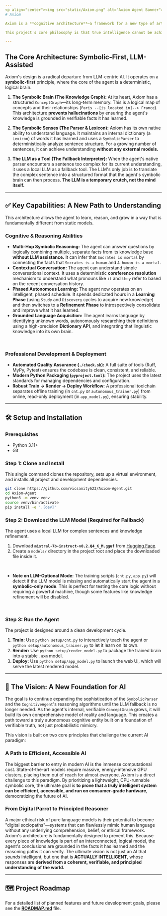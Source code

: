 ```yaml
---
<p align="center"><img src="static/Axiom.png" alt="Axiom Agent Banner"></p>
# Axiom

Axiom is a **cognitive architecture**—a framework for a new type of artificial intelligence designed to achieve genuine understanding by building its own internal, logical model of reality from the ground up.

This project's core philosophy is that true intelligence cannot be achieved by statistical mimicry (like in traditional LLMs). It must be built on a foundation of verifiable, interconnected knowledge. Axiom is an experiment to cultivate such a mind.

---
```


## The Core Architecture: Symbolic-First, LLM-Assisted

Axiom's design is a radical departure from LLM-centric AI. It operates on a **symbolic-first** principle, where the core of the agent is a deterministic, logical brain.

1.  **The Symbolic Brain (The Knowledge Graph):** At its heart, Axiom has a structured `ConceptGraph`—its long-term memory. This is a logical map of concepts and their relationships (`Paris --[is_located_in]--> France`). This architecture **prevents hallucinations** by ensuring the agent's knowledge is grounded in verifiable facts it has learned.

2.  **The Symbolic Senses (The Parser & Lexicon):** Axiom has its own native ability to understand language. It maintains an internal dictionary (a `Lexicon`) of words it has learned and uses a `SymbolicParser` to deterministically analyze sentence structure. For a growing number of sentences, it can achieve understanding **without any external models.**

3.  **The LLM as a Tool (The Fallback Interpreter):** When the agent's native parser encounters a sentence too complex for its current understanding, it uses a local LLM as a fallback tool. The LLM's only job is to translate the complex sentence into a structured format that the agent's symbolic brain can then process. **The LLM is a temporary crutch, not the mind itself.**

---

## ✅ Key Capabilities: A New Path to Understanding

This architecture allows the agent to learn, reason, and grow in a way that is fundamentally different from static models.

### Cognitive & Reasoning Abilities
*   **Multi-Hop Symbolic Reasoning:** The agent can answer questions by logically combining multiple, separate facts from its knowledge base **without LLM assistance.** It can infer that `Socrates is mortal` by connecting the facts that `Socrates is a human` and `A human is a mortal`.
*   **Contextual Conversation:** The agent can understand simple conversational context. It uses a deterministic **coreference resolution** mechanism to understand what pronouns like `it` and `they` refer to based on the recent conversation history.
*   **Phased Autonomous Learning:** The agent now operates on an intelligent, phased schedule. It spends dedicated hours in a **Learning Phase** (using `Study` and `Discovery` cycles to acquire new knowledge) and then switches to a **Refinement Phase** to introspectively consolidate and improve what it has learned.
*   **Grounded Language Acquisition:** The agent learns language by identifying unknown words, autonomously researching their definitions using a high-precision **Dictionary API**, and integrating that linguistic knowledge into its own brain.

<br/>

### Professional Development & Deployment
*   **Automated Quality Assurance (`./check.sh`):** A full suite of tools (Ruff, MyPy, Pytest) ensures the codebase is clean, consistent, and reliable.
*   **Modern Python Packaging (`pyproject.toml`):** The project uses the latest standards for managing dependencies and configuration.
*   **Robust Train -> Render -> Deploy Workflow:** A professional toolchain separates offline training (in `cnt.py` or `autonomous_trainer.py`) from online, read-only deployment (in `app_model.py`), ensuring stability.

---

## 🛠️ Setup and Installation

### Prerequisites
- Python 3.11+
- Git

### Step 1: Clone and Install
This single command clones the repository, sets up a virtual environment, and installs all project and development dependencies.
```bash
git clone https://github.com/vicsanity623/Axiom-Agent.git
cd Axiom-Agent
python3 -m venv venv
source venv/bin/activate
pip install -e '.[dev]'
```

### Step 2: Download the LLM Model (Required for Fallback)
The agent uses a local LLM for complex sentences and knowledge refinement.
1.  Download **`mistral-7b-instruct-v0.2.Q4_K_M.gguf`** from [Hugging Face](https://huggingface.co/TheBloke/Mistral-7B-Instruct-v0.2-GGUF).
2.  Create a `models/` directory in the project root and place the downloaded file inside it.

<br/>

*   **Note on LLM-Optional Mode:** The training scripts (`cnt.py`, `app.py`) will detect if the LLM model is missing and automatically start the agent in a **symbolic-only mode**. This is perfect for testing the core logic without requiring a powerful machine, though some features like knowledge refinement will be disabled.

<br/>

### Step 3: Run the Agent
The project is designed around a clean development cycle.
1.  **Train:** Use `python setup/cnt.py` to interactively teach the agent or `python setup/autonomous_trainer.py` to let it learn on its own.
2.  **Render:** Use `python setup/render_model.py` to package the trained brain into a stable `.axm` model.
3.  **Deploy:** Use `python setup/app_model.py` to launch the web UI, which will serve the latest rendered model.

---

## 🚀 The Vision: A New Foundation for AI

The goal is to continue expanding the sophistication of the `SymbolicParser` and the `CognitiveAgent`'s reasoning algorithms until the LLM fallback is no longer needed. As the agent's internal, verifiable `ConceptGraph` grows, it will build its own comprehensive model of reality and language. This creates a path toward a truly autonomous cognitive entity built on a foundation of verifiable truth, not just probabilistic mimicry.

This vision is built on two core principles that challenge the current AI paradigm:

### A Path to Efficient, Accessible AI
The biggest barrier to entry in modern AI is the immense computational cost. State-of-the-art models require massive, energy-intensive GPU clusters, placing them out of reach for almost everyone. Axiom is a direct challenge to this paradigm. By prioritizing a lightweight, CPU-runnable symbolic core, the ultimate goal is **to prove that a truly intelligent system can be efficient, accessible, and run on consumer-grade hardware**, democratizing the future of AI.

### From Digital Parrot to Principled Reasoner
A major ethical risk of pure language models is their potential to become "digital sociopaths"—systems that can flawlessly mimic human language without any underlying comprehension, belief, or ethical framework. Axiom's architecture is fundamentally designed to prevent this. Because every piece of knowledge is part of an interconnected, logical model, the agent's conclusions are grounded in the facts it has learned and the reasoning paths it can verify. The ultimate vision is not just an AI that *sounds* intelligent, but one that is **ACTUALLY INTELLIGENT**, whose responses are **derived from a coherent, verifiable, and principled understanding of the world.**

---

## 🗺️ Project Roadmap
For a detailed list of planned features and future development goals, please see the **[ROADMAP.md](ROADMAP.md)** file.
